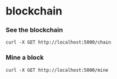 # blockchain


### See the blockchain 
```
curl -X GET http://localhost:5000/chain
```

### Mine a block
```
curl -X GET http://localhost:5000/mine
```



